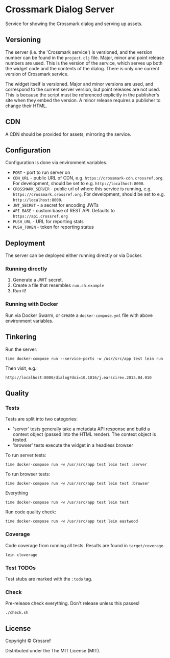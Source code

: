 # Crossmark Dialog Server

Service for showing the Crossmark dialog and serving up assets.

## Versioning

The server (i.e. the 'Crossmark service') is versioned, and the version number can be found in the `project.clj` file. Major, minor and point release numbers are used. This is the version of the service, which serves up both the widget code and the contents of the dialog. There is only one current version of Crossmark service.

The widget itself is versioned. Major and minor versions are used, and correspond to the current server version, but point releases are not used. This is because the script must be referenced explicitly in the publisher's site when they embed the version. A minor release requires a publisher to change their HTML. 

## CDN

A CDN should be provided for assets, mirroring the service.

## Configuration

Configuration is done via environment variables.

 - `PORT` - port to run server on
 - `CDN_URL` - public URL of CDN, e.g. `https://crossmark-cdn.crossref.org`. For development, should be set to e.g. `http://localhost:8000`.
 - `CROSSMARK_SERVER` - public url of where this service is running, e.g. `https://crossmark.crossref.org`. For development, should be set to e.g. `http://localhost:8000`.
 - `JWT_SECRET` - a secret for encoding JWTs
 - `API_BASE` - custom base of REST API. Defaults to `https://api.crossref.org`
 - `PUSH_URL` - URL for reporting stats
 - `PUSH_TOKEN` - token for reporting status

## Deployment

The server can be deployed either running directly or via Docker.

### Running directly

1. Generate a JWT secret.
2. Create a file that resembles `run.sh.example`
3. Run it! 

### Running with Docker

Run via Docker Swarm, or create a `docker-compose.yml` file with above environment variables.

## Tinkering

Run the server:

    time docker-compose run --service-ports -w /usr/src/app test lein run

Then visit, e.g.:

    http://localhost:8000/dialog?doi=10.1016/j.earscirev.2013.04.010

## Quality

### Tests 

Tests are split into two categories:

 - 'server' tests generally take a metadata API response and build a context object (passed into the HTML render). The context object is tested.
 - 'browser' tests execute the widget in a headless browser

To run server tests:

    time docker-compose run -w /usr/src/app test lein test :server

To run browser tests:

    time docker-compose run -w /usr/src/app test lein test :browser

Everything

    time docker-compose run -w /usr/src/app test lein test

Run code quality check:

    time docker-compose run -w /usr/src/app test lein eastwood

### Coverage

Code coverage from running all tests. Results are found in `target/coverage`.

    lein cloverage

### Test TODOs

Test stubs are marked with the `:todo` tag.

### Check

Pre-release check everything. Don't release unless this passes!

    ./check.sh

## License

Copyright © Crossref

Distributed under the The MIT License (MIT).
